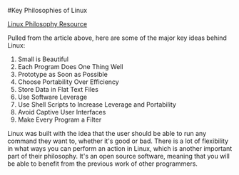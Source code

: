 #Key Philosophies of Linux

[Linux Philosophy Resource](https://opensource.com/business/15/2/how-linux-philosophy-affects-you)

Pulled from the article above, here are some of the major key ideas behind Linux:

1. Small is Beautiful
2. Each Program Does One Thing Well
3. Prototype as Soon as Possible
4. Choose Portability Over Efficiency
5. Store Data in Flat Text Files
6. Use Software Leverage
7. Use Shell Scripts to Increase Leverage and Portability
8. Avoid Captive User Interfaces
9. Make Every Program a Filter

Linux was built with the idea that the user should be able to run any command they want to, whether it's good or bad. There is a lot of flexibility in what ways you can perform an action in Linux, which is another important part of their philosophy. It's an open source software, meaning that you will be able to benefit from the previous work of other programmers. 